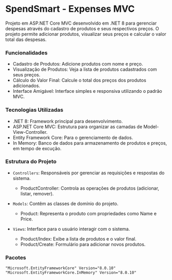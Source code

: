# SpendSmart - Expenses MVC

Projeto em ASP.NET Core MVC desenvolvido em .NET 8 para gerenciar despesas através do cadastro de produtos e seus respectivos preços. O projeto permite adicionar produtos, visualizar seus preços e calcular o valor total das despesas.

### Funcionalidades
- Cadastro de Produtos: Adicione produtos com nome e preço.
- Visualização de Produtos: Veja a lista de produtos cadastrados com seus preços.
- Cálculo do Valor Final: Calcule o total dos preços dos produtos adicionados.
- Interface Amigável: Interface simples e responsiva utilizando o padrão MVC.

### Tecnologias Utilizadas
- .NET 8: Framework principal para desenvolvimento.
- ASP.NET Core MVC: Estrutura para organizar as camadas de Model-View-Controller.
- Entity Framework Core: Para o gerenciamento de dados.
- In Memory: Banco de dados para armazenamento de produtos e preços, em tempo de excução.

### Estrutura do Projeto
- `Controllers`: Responsáveis por gerenciar as requisições e respostas do sistema.
    - ProductController: Controla as operações de produtos (adicionar, listar, remover).

- `Models`: Contêm as classes de domínio do projeto.
    - Product: Representa o produto com propriedades como Name e Price.

- `Views`: Interface para o usuário interagir com o sistema.
    - Product/Index: Exibe a lista de produtos e o valor final.
    - Product/Create: Formulário para adicionar novos produtos.

### Pacotes
    "Microsoft.EntityFrameworkCore" Version="8.0.10" 
    "Microsoft.EntityFrameworkCore.InMemory" Version="8.0.10"